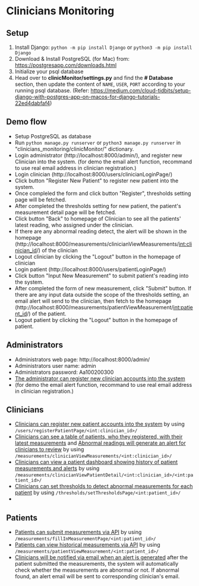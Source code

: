 # Clinicians Monitoring
## Setup
1) Install Django: `python -m pip install Django` or `python3 -m pip install Django`
2) Download & Install PostgreSQL (for Mac) from: https://postgresapp.com/downloads.html
3) Initialize your psql database
4) Head over to **clinicMonitor/settings.py** and find the **# Database** section, then update the content of `NAME`, `USER`, `PORT` according to your running psql database. (Refer: https://medium.com/cloud-tidbits/setup-django-with-postgres-app-on-macos-for-django-tutorials-22ed4dabfaf4)

## Demo flow
- Setup PostgreSQL as database
- Run `python manage.py runserver` or `python3 manage.py runserver` in "clinicians_monitoring/clinicMonitor/" dictionary.
- Login administrator (http://localhost:8000/admin/), and register new Clinician into the system. (for demo the email alert function, recommand to use real email address in clinician registration.)
- Login clinician (http://localhost:8000/users/clinicianLoginPage/)
- Click button "Register New Patient" to register new patient into the system.
- Once compleled the form and click button "Register", thresholds setting page will be fetched.
- After completed the thresholds setting for new patient, the patient's measurement detail page will be fetched.
- Click button "Back" to homepage of Clinician to see all the patients' latest reading, who assigned under the clinician.
- If there are any abnormal reading detect, the alert will be shown in the homepage (http://localhost:8000/measurements/clinicianViewMeasurements/<int:clinician_id>/) of the clinician
- Logout clinician by clicking the "Logout" button in the homepage of clinician
- Login patient (http://localhost:8000/users/patientLoginPage/)
- Click button "Input New Measurement" to submit patient's reading into the system.
- After completed the form of new measurement, click "Submit" button. If there are any input data outside the scope of the thresholds setting, an email alert will send to the clinician, then fetch to the homepage (http://localhost:8000/measurements/patientViewMeasurement/<int:patient_id>/) of the patient.
- Logout patient by clicking the "Logout" button in the homepage of patient.

## Administrators
- Administrators web page: http://localhost:8000/admin/
- Administrators user name: admin
- Administrators password: Aa100200300
- <ins>The administrator can register new clinician accounts into the system</ins>
- (for demo the email alert function, recommand to use real email address in clinician registration.)

## Clinicians
- <ins>Clinicians can register new patient accounts into the system</ins> by using `/users/registerPatientPage/<int:clinician_id>/`
- <ins>Clinicians can see a table of patients, who they registered, with their latest measurements</ins> and <ins>Abnormal readings will generate an alert for clinicians to review</ins> by using `/measurements/clinicianViewMeasurements/<int:clinician_id>/`
- <ins>Clinicians can view a patient dashboard showing history of patient measurements and alerts</ins> by using `/measurements/clinicianViewPatientDetail/<int:clinician_id>/<int:patient_id>/`
- <ins>Clinicians can set thresholds to detect abnormal measurements for each patient</ins> by using `/thresholds/setThresholdsPage/<int:patient_id>/`
- 

## Patients
- <ins>Patients can submit measurements via API</ins> by using `/measurements/fillInMeasurementPage/<int:patient_id>/`
- <ins>Patients can view historical measurements via API</ins> by using `/measurements/patientViewMeasurement/<int:patient_id>/`
- <ins>Clinicians will be notified via email when an alert is generated</ins> after the patient submitted the measurements, the system will automatically check whether the measurements are abnormal or not. If abnormal found, an alert email will be sent to corresponding clinician's email.
